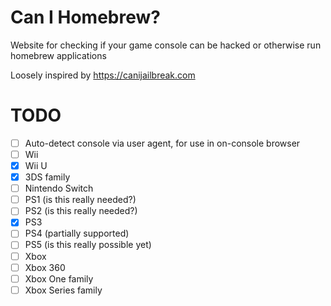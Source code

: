 # Can I Homebrew?

Website for checking if your game console can be hacked or otherwise run homebrew applications

Loosely inspired by https://canijailbreak.com

# TODO

- [ ] Auto-detect console via user agent, for use in on-console browser
- [ ] Wii
- [x] Wii U
- [x] 3DS family
- [ ] Nintendo Switch
- [ ] PS1 (is this really needed?)
- [ ] PS2 (is this really needed?)
- [x] PS3
- [ ] PS4 (partially supported)
- [ ] PS5 (is this really possible yet)
- [ ] Xbox
- [ ] Xbox 360
- [ ] Xbox One family
- [ ] Xbox Series family